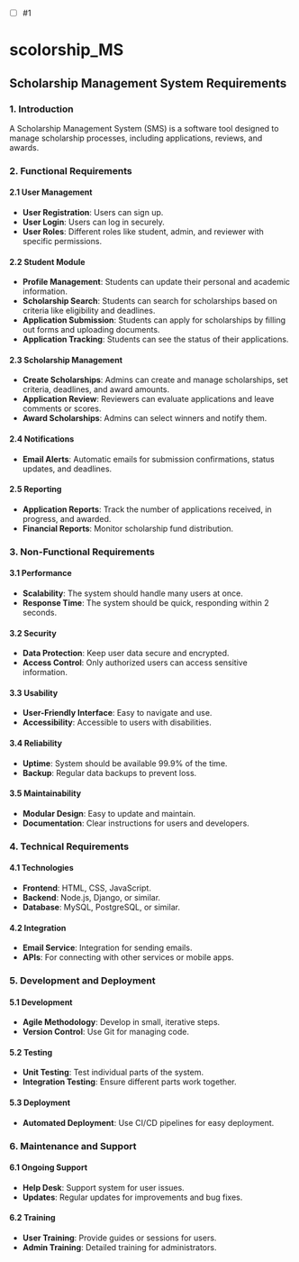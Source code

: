 -[ ] #1
# scolorship_MS

## Scholarship Management System Requirements

### 1. Introduction
A Scholarship Management System (SMS) is a software tool designed to manage scholarship processes, including applications, reviews, and awards.

### 2. Functional Requirements

#### 2.1 User Management
- **User Registration**: Users can sign up.
- **User Login**: Users can log in securely.
- **User Roles**: Different roles like student, admin, and reviewer with specific permissions.

#### 2.2 Student Module
- **Profile Management**: Students can update their personal and academic information.
- **Scholarship Search**: Students can search for scholarships based on criteria like eligibility and deadlines.
- **Application Submission**: Students can apply for scholarships by filling out forms and uploading documents.
- **Application Tracking**: Students can see the status of their applications.

#### 2.3 Scholarship Management
- **Create Scholarships**: Admins can create and manage scholarships, set criteria, deadlines, and award amounts.
- **Application Review**: Reviewers can evaluate applications and leave comments or scores.
- **Award Scholarships**: Admins can select winners and notify them.

#### 2.4 Notifications
- **Email Alerts**: Automatic emails for submission confirmations, status updates, and deadlines.

#### 2.5 Reporting
- **Application Reports**: Track the number of applications received, in progress, and awarded.
- **Financial Reports**: Monitor scholarship fund distribution.

### 3. Non-Functional Requirements

#### 3.1 Performance
- **Scalability**: The system should handle many users at once.
- **Response Time**: The system should be quick, responding within 2 seconds.

#### 3.2 Security
- **Data Protection**: Keep user data secure and encrypted.
- **Access Control**: Only authorized users can access sensitive information.

#### 3.3 Usability
- **User-Friendly Interface**: Easy to navigate and use.
- **Accessibility**: Accessible to users with disabilities.

#### 3.4 Reliability
- **Uptime**: System should be available 99.9% of the time.
- **Backup**: Regular data backups to prevent loss.

#### 3.5 Maintainability
- **Modular Design**: Easy to update and maintain.
- **Documentation**: Clear instructions for users and developers.

### 4. Technical Requirements

#### 4.1 Technologies
- **Frontend**: HTML, CSS, JavaScript.
- **Backend**: Node.js, Django, or similar.
- **Database**: MySQL, PostgreSQL, or similar.

#### 4.2 Integration
- **Email Service**: Integration for sending emails.
- **APIs**: For connecting with other services or mobile apps.

### 5. Development and Deployment

#### 5.1 Development
- **Agile Methodology**: Develop in small, iterative steps.
- **Version Control**: Use Git for managing code.

#### 5.2 Testing
- **Unit Testing**: Test individual parts of the system.
- **Integration Testing**: Ensure different parts work together.

#### 5.3 Deployment
- **Automated Deployment**: Use CI/CD pipelines for easy deployment.

### 6. Maintenance and Support

#### 6.1 Ongoing Support
- **Help Desk**: Support system for user issues.
- **Updates**: Regular updates for improvements and bug fixes.

#### 6.2 Training
- **User Training**: Provide guides or sessions for users.
- **Admin Training**: Detailed training for administrators.
